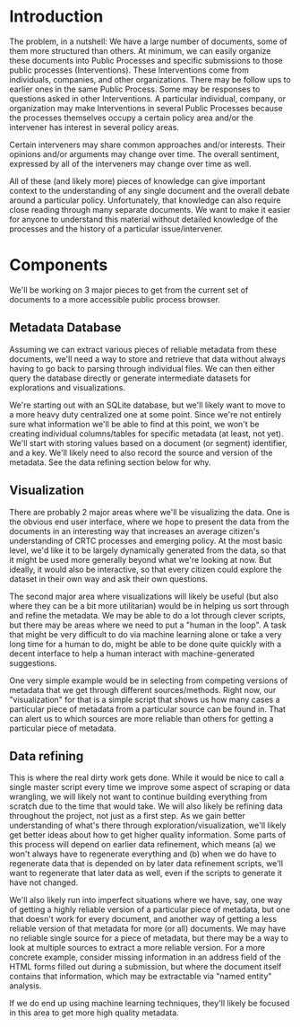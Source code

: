 # Introduction

The problem, in a nutshell: We have a large number of documents, some of them more structured than others. At minimum, we can easily organize these documents into Public Processes and specific submissions to those public processes (Interventions). These Interventions come from individuals, companies, and other organizations. There may be follow ups to earlier ones in the same Public Process. Some may be responses to questions asked in other Interventions. A particular individual, company, or organization may make Interventions in several Public Processes because the processes themselves occupy a certain policy area and/or the intervener has interest in several policy areas.

Certain interveners may share common approaches and/or interests. Their opinions and/or arguments may change over time. The overall sentiment, expressed by all of the interveners may change over time as well.

All of these (and likely more) pieces of knowledge can give important context to the understanding of any single document and the overall debate around a particular policy. Unfortunately, that knowledge can also require close reading through many separate documents. We want to make it easier for anyone to understand this material without detailed knowledge of the processes and the history of a particular issue/intervener.

# Components

We'll be working on 3 major pieces to get from the current set of documents to a more accessible public process browser.

## Metadata Database

Assuming we can extract various pieces of reliable metadata from these documents, we'll need a way to store and retrieve that data without always having to go back to parsing through individual files. We can then either query the database directly or generate intermediate datasets for explorations and visualizations.

We're starting out with an SQLite database, but we'll likely want to move to a more heavy duty centralized one at some point. Since we're not entirely sure what information we'll be able to find at this point, we won't be creating individual columns/tables for specific metadata (at least, not yet). We'll start with storing values based on a document (or segment) identifier, and a key. We'll likely need to also record the source and version of the metadata. See the data refining section below for why.

## Visualization

There are probably 2 major areas where we'll be visualizing the data. One is the obvious end user interface, where we hope to present the data from the documents in an interesting way that increases an average citizen's understanding of CRTC processes and emerging policy. At the most basic level, we'd like it to be largely dynamically generated from the data, so that it might be used more generally beyond what we're looking at now. But ideally, it would also be interactive, so that every citizen could explore the dataset in their own way and ask their own questions.

The second major area where visualizations will likely be useful (but also where they can be a bit more utilitarian) would be in helping us sort through and refine the metadata. We may be able to do a lot through clever scripts, but there may be areas where we need to put a "human in the loop". A task that might be very difficult to do via machine learning alone or take a very long time for a human to do, might be able to be done quite quickly with a decent interface to help a human interact with machine-generated suggestions.

One very simple example would be in selecting from competing versions of metadata that we get through different sources/methods. Right now, our "visualization" for that is a simple script that shows us how many cases a particular piece of metadata from a particular source can be found in. That can alert us to which sources are more reliable than others for getting a particular piece of metadata.

## Data refining

This is where the real dirty work gets done. While it would be nice to call a single master script every time we improve some aspect of scraping or data wrangling, we will likely not want to continue building everything from scratch due to the time that would take. We will also likely be refining data throughout the project, not just as a first step. As we gain better understanding of what's there through exploration/visualization, we'll likely get better ideas about how to get higher quality information. Some parts of this process will depend on earlier data refinement, which means (a) we won't always have to regenerate everything and (b) when we do have to regenerate data that is depended on by later data refinement scripts, we'll want to regenerate that later data as well, even if the scripts to generate it have not changed.

We'll also likely run into imperfect situations where we have, say, one way of getting a highly reliable version of a particular piece of metadata, but one that doesn't work for every document, and another way of getting a less reliable version of that metadata for more (or all) documents. We may have no reliable single source for a piece of metadata, but there may be a way to look at multiple sources to extract a more reliable version. For a more concrete example, consider missing information in an address field of the HTML forms filled out during a submission, but where the document itself contains that information, which may be extractable via "named entity" analysis.

If we do end up using machine learning techniques, they'll likely be focused in this area to get more high quality metadata.